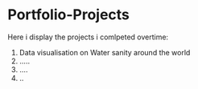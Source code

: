 # Portfolio-Projects

Here i display the projects i comlpeted overtime:
1. Data visualisation on Water sanity around the world
2. .....
3. ....
4. ..

